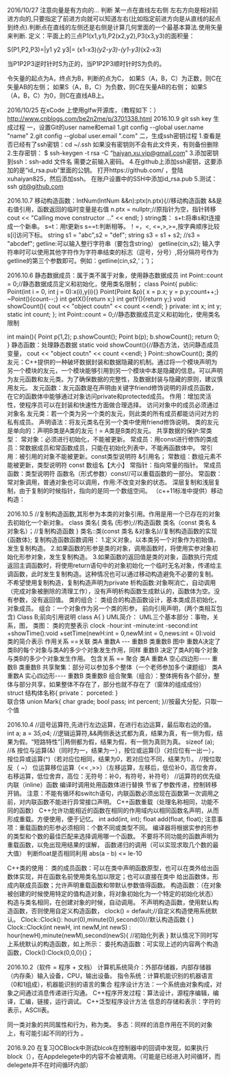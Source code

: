 2016/10/27
注意向量是有方向的...
判断 某一点在直线左右侧
左右方向是相对前进方向的,只要指定了前进方向就可以知道左右(比如指定前进方向是从直线的起点到终点).判断点在直线的左侧还是右侧是计算几何里面的一个最基本算法.使用矢量来判断. 
定义：平面上的三点P1(x1,y1),P2(x2,y2),P3(x3,y3)的面积量：

S(P1,P2,P3)=|y1 y2 y3|= (x1-x3)*(y2-y3)-(y1-y3)*(x2-x3) 

当P1P2P3逆时针时S为正的，当P1P2P3顺时针时S为负的。 

令矢量的起点为A，终点为B，判断的点为C， 
如果S（A，B，C）为正数，则C在矢量AB的左侧； 
如果S（A，B，C）为负数，则C在矢量AB的右侧； 
如果S（A，B，C）为0，则C在直线AB上。

2016/10/25
在xCode 上使用glfw开源库，（教程如下：）
http://www.cnblogs.com/be2n2me/p/3701338.html
2016.10.9
git ssh key 生成过程
一，设置Git的user name和email
1.git config --global user.name "name"
2.git config --global user.email ".com"
二，生成ssh密钥过程
1.查看是否已经有了ssh密钥：cd ~/.ssh
如果没有密钥则不会有此文件夹，有则备份删除
2.生存密钥：
$ ssh-keygen -t rsa -C “haiyan.xu.vip@gmail.com”
3.添加密钥到ssh：ssh-add 文件名
需要之前输入密码。
4.在github上添加ssh密钥，这要添加的是“id_rsa.pub”里面的公钥。
打开https://github.com/ ，登陆xuhaiyan825，然后添加ssh。
在账户设置中的SSH中添加id_rsa.pub
5.测试：ssh git@github.com

2016.10.7
移动构造函数：IntNum(IntNum &&n):ptx(n.ptx){//移动构造函数 &&是右值引用，函数返回的临时变量是右值
		n.ptx = nullptr;//原指针为空，指针转移
		cout << "Calling move constructor ..." << endl;
	}
string类：
s+t:将串s和t连接成一个新串。
s=t：用t更新s
s==t:判断相等。！=，<, <=,>,>=,按字典顺序比较s[i]访问下标。
string s1 = "abc",s2 = "def";
string s3 = s1 + s2; //s3 = "abcdef";
getline:可以输入整行字符串（要包含string）
getline(cin,s2);
输入字符串时可以使用其他字符作为字符串结束的标志（逗号，分号）,将分隔符号作为getline的第三个参数即可。例如：getline(cin,s2,‘；’)；

2016.10.6
静态数据成员：属于类不属于对象，使用静态数据成员
int Point::count = 0;//静态数据成员定义和初始化，使用类名限制；
class Point{
public:
	Point(int i = 0, int j = 0):x(i),y(i){}
	Point(Point &p){ x = p.x; y = p.y;count++;}
	~Point(){count--;}
	int getX(){return x;}
	int getY(){return y;}
	void showCount(){
		cout << "object coutn" << count <<endl;
	}
private:
	int x;
	int y;
	static int count;
};
int Point::count = 0;//静态数据成员定义和初始化，使用类名限制

int main(){
	Point p(1,2);
	p.showCount();
	Point b(p);
	b.showCount();
	return 0;
}
静态函数：处理静态数据
static void showCount(){//静态方法，访问静态成员变量，
		cout << "object coutn" << count <<endl;
	}
Point::showCount();
类的友元：C++提供的一种破坏数据封装和数据隐藏的机制。通过将一个模块声明为另一个模块的友元，一个模块能够引用到另一个模块中本是隐藏的信息。可以声明为友元函数和友元类。为了确保数据的完整性，及数据封装与隐藏的原则，建议慎用友元。
友元函数：友元函数是在声明由关键字friend修饰说明的非成员函数，在它的函数体中能够通过对象访问private和protected成员。
作用：增加灵活性，使程序员可以在封装和快速性方面做合理选择。
访问对象中的成员必须通过对象名
友元类：若一个类为另一个类的友元，则此类的所有成员都能访问对方的私有成员。
声明语法：将友元类名在另一个类中使用friend修饰说明。 
类的友元是单向的：声明B类是A类的友元！= A类是B类的友元。
共享数据的保护:常类型：
常对象：必须进行初始化，不能被更新。
常成员：用const进行修饰的类成员：常数据成员和常函数成员，只能在初始化列表中，不能再函数体中。
常引用：被引用的对象不能被更新。const类型说明符 &引用名；
常数组：数组元素不能被更新，类型说明符 const 数组名【大小】
常指针：指向常量的指针。
常成员函数：类型说明符 函数名（形式参数）const//可以重载函数的一部分。
常函数：常对象调用，普通对象也可以调用，作用:不改变对象的状态。
深层复制和浅层复制，由于复制的时候指针，指向的是同一个数组空间。
（c++11标准中提供）移动构造：

2016.10.5
//复制构造函数,其形参为本类的对象引用。作用是用一个已存在的对象去初始化一个新对象。
	class 类名{
		类名 (形参);//构造函数
		类名（const 类名 & 对象名）；//复制构造函数
	}
	类名::类(const 类名 &对象名)//复制构造函数的实现{函数体};
复制构造函数函数调用：
1.定义对象，以本类另一个对象作为初始值，发生复制构造。
2.如果函数的形参是类的对象，调用函数时，将使用实参对象初始化形参对象，发生复制构造。
3.如果函数的返回值是类的对象，函数执行完成返回主调函数时，将使用return语句中的对象初始化一个临时无名对象，传递给主调函数，此时发生复制构造。这种情况也可以通过移动构造避免不必要的复制。
不希望使用复制构造，复制构造声明为private
析构函数:对象啊消亡，自动调用（完成对象被删除的清理工作），没有声明析构函数生成默认的，函数体为空。没有参数，没有返回值。
类的组合：
类组合的构造函数设计，基本类成员初始化，对象成员。
组合：一个对象作为另一个类的形参，
前向引用声明，(两个类相互包含)
Class B;前向引用说明
class A{
}
UML简介：
UML三个基本部分：事物，关系，图，
类图： 
类的完整表示
clock
-hour:int
-minute:int
-second:int
+showTime():void
+setTime(newH:int = 0,newM:int = 0,news:int = 0):void
类的简介表示
作用关系 ==关联
类A 重数A --- 重数B 类重数B
图中 重数A决定了类B的每个对象与类A的多少个对象发生作用，同样 重数B 决定了类A的每个对象与类B的多少个对象发生作用。
包含关系 == 聚合 
类A 重数A 空心四边形---- 重数B 类重数B
共享聚集：部分可以参加多个整体（一个老师参加多个课题组）
类A 重数A 实心四边形---- 重数B 类重数B
组合聚集（组合）：整体拥有各个部分，整体与部分共享，如果整体不存在了，部分也就不存在了（窗体的组成成份）
struct 结构体名称{
private：
porceted:
}	
联合体 union Mark{
	char grade;
	bool pass;
	int percent;
}//按最大分配，只取一个值

2016.10.4
//逗号运算符,先进行左边运算，在进行右边运算，最后取右边的值。
	int a;
	a = 3*5,a*4;
	//逻辑运算符,&&两侧表达式都为真，结果为真，有一侧为假，结果为假。“短路特性”||两侧都为假，结果为假，有一侧为真则为真。
	sizeof (a);
	//& 按位与运算(&)（同时为一，结果为一），按位或运算(|)（对应位有一出一），按位异或运算(^)（若对应位相同，结果为0，若对应位不同，结果为1）。
	//按位取反（ ~） 位运算移位运算（<< ,>>）（左移运算，左移后，低位补0，高位舍弃，右移运算，低位舍弃，高位：无符号：补0，有符号，补符号）
	//运算符的优先级
内联（inline）函数
编译时调用处用函数体进行替换
节省了参数传递，控制转移开销。
注意：不能有循环和switch语句，内联函数必须出现在函数第一次调用之前，对内联函数不能进行异常接口声明。
C++函数重载（处理名称相同，功能不同的函数）
C++允许功能相近的函数在相同的作用域内以相同函数名声明，从而形成重载。方便使用，便于记忆。
int add(int, int);
float add(float, float);
注意事项：重载函数的形参必须相同：个数不同或类型不同。
编译器将根据实参的形参的类型和个数的最佳匹配来选择调用哪一个函数。
不要将不同功能的函数声明为重载函数，以免出现用结果的误解，
函数递归的调用（可以实现求取几个数的最大值）
判断float是否相同利用 abs(a - b) <= le-10

C++类的使用：
类的成员函数：可以在类中声明函数原型，也可以在类外给出函数体实现，并在函数名前使用类名加以限定；也可以直接在类中 给出函数体，形成内联成员函数；允许声明重载函数和带默认参数值得函数。
构造函数：（在对象被创建的时候使用特定的值构造对象，将对象初始化为一个特定的初始化状态）
构造与类名相同，在创建对象的时候，自动调用。
不声明构造函数，使用默认构造函数，否则使用自定义构造函数，
clock() = default;//自定义构造使用系统默认。
Clock::Clock(): hour(0),minute(0),second(0)//默认构造函数
{
}
Clock::Clock(int newH, int newM,int newS) : hour(newH),minute(newM),second(newS){ //初始化列表
}
默认情况下同时写上系统默认的构造函数，如上所示：
委托构造函数：可实现上述的内容两个构造函数，Clock():Clock(0,0,0){}；

2016.10.2（软件 = 程序 + 文档）
计算机系统简介：外部存储器，内部存储器（内存条）输入设备，CPU，输出设备。
指令系统：计算机能识别的机器语言（0和1组成），机器能识别的语言的集合
程序设计方法：一个系统由对象构成，对象之间通过消息传递进行沟通。
C++程序开发过程：算法设计，源程序编辑，编译，汇编，链接，运行调试。
C++泛型程序设计方法
信息的存储和表示：字符的表示，ASCII表。

同一类对象的共同属性和行为，称为类。
多态：同样的消息作用在不同的对象上，有可能引起不同的行为 。

2016.9.20
在复习OCBlock中测试blcok在控制器中的回调中发现，如果执行block（），在Appdelegete中的内容不会被调用。（可能是已经进入时间循环，而delegete并不在时间循环内部）
